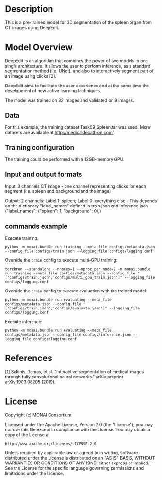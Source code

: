 # Description
This is a pre-trained model for 3D segmentation of the spleen organ from CT images using DeepEdit.

# Model Overview
DeepEdit is an algorithm that combines the power of two models in one single architecture.
It allows the user to perform inference, as a standard segmentation method (i.e. UNet), and also to interactively
segment part of an image using clicks [2].

DeepEdit aims to facilitate the user experience and at the same time the development of new active learning techniques.

The model was trained on 32 images and validated on 9 images.

## Data
For this example, the training dataset Task09_Spleen.tar was used. More datasets are available at http://medicaldecathlon.com/.

## Training configuration
The training could be performed with a 12GB-memory GPU.

## Input and output formats
Input: 3 channels CT image - one channel representing clicks for each segment (i.e. spleen and background and the image)

Output: 2 channels: Label 1: spleen; Label 0: everything else - This depends on the dictionary "label_names" defined in train.json and inference.json ("label_names": {"spleen": 1, "background": 0},)

## commands example
Execute training:

```
python -m monai.bundle run training --meta_file configs/metadata.json --config_file configs/train.json --logging_file configs/logging.conf
```

Override the `train` config to execute multi-GPU training:

```
torchrun --standalone --nnodes=1 --nproc_per_node=2 -m monai.bundle run training --meta_file configs/metadata.json --config_file "['configs/train.json','configs/multi_gpu_train.json']" --logging_file configs/logging.conf
```

Override the `train` config to execute evaluation with the trained model:

```
python -m monai.bundle run evaluating --meta_file configs/metadata.json --config_file "['configs/train.json','configs/evaluate.json']" --logging_file configs/logging.conf
```

Execute inference:

```
python -m monai.bundle run evaluating --meta_file configs/metadata.json --config_file configs/inference.json --logging_file configs/logging.conf
```

# References
[1] Sakinis, Tomas, et al. "Interactive segmentation of medical images through fully convolutional neural networks." arXiv preprint arXiv:1903.08205 (2019).

# License

Copyright (c) MONAI Consortium

Licensed under the Apache License, Version 2.0 (the "License");
you may not use this file except in compliance with the License.
You may obtain a copy of the License at

    http://www.apache.org/licenses/LICENSE-2.0

Unless required by applicable law or agreed to in writing, software
distributed under the License is distributed on an "AS IS" BASIS,
WITHOUT WARRANTIES OR CONDITIONS OF ANY KIND, either express or implied.
See the License for the specific language governing permissions and
limitations under the License.
